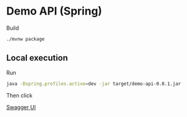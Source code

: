 # Demo API (Spring)

Build

```bash
./mvnw package
```

## Local execution

Run

```bash
java -Dspring.profiles.active=dev -jar target/demo-api-0.0.1.jar
```

Then click

[Swagger UI](http://localhost:8081/swagger-ui/index.html)
